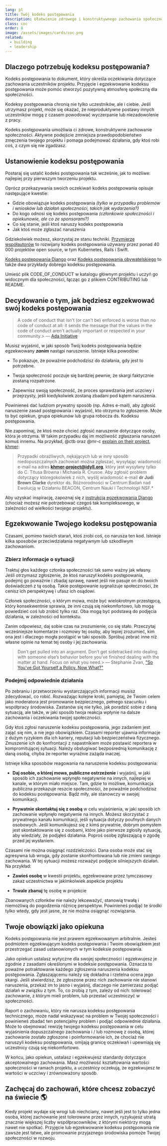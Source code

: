 ```yaml
---
lang: pl
title: Twój kodeks postępowania
description: Ułatwienie zdrowego i konstruktywnego zachowania społeczności poprzez przyjęcie i egzekwowanie kodeksu postępowania.
class: coc
order: 8
image: /assets/images/cards/coc.png
related:
  - building
  - leadership
---
```


## Dlaczego potrzebuję kodeksu postępowania?

Kodeks postępowania to dokument, który określa oczekiwania dotyczące zachowania uczestników projektu. Przyjęcie i egzekwowanie kodeksu postępowania może pomóc stworzyć pozytywną atmosferę społeczną dla społeczności.

Kodeksy postępowania chronią nie tylko uczestników, ale i ciebie. Jeśli utrzymasz projekt, może się okazać, że nieproduktywne postawy innych uczestników mogą z czasem powodować wyczerpanie lub niezadowolenie z pracy.

Kodeks postępowania umożliwia ci zdrowe, konstruktywne zachowanie społeczności. Aktywne podejście zmniejsza prawdopodobieństwo zmęczenia twojego projektu i pomaga podejmować działania, gdy ktoś robi coś, z czym się nie zgadzasz.

## Ustanowienie kodeksu postępowania

Postaraj się ustalić kodeks postępowania tak wcześnie, jak to możliwe: najlepiej przy pierwszym tworzeniu projektu.

Oprócz przekazywania swoich oczekiwań kodeks postępowania opisuje następujące kwestie:

* Gdzie obowiązuje kodeks postępowania _(tylko w przypadku problemów i wniosków lub działań społeczności, takich jak wydarzenia?)_
* Do kogo odnosi się kodeks postępowania _(członkowie społeczności i opiekunowie, ale co ze sponsorami?)_
* Co się stanie, jeśli ktoś naruszy kodeks postępowania
* Jak ktoś może zgłaszać naruszenia

Gdziekolwiek możesz, skorzystaj ze stanu techniki. [Przymierze współautorów](https://contributor-covenant.org/) to rozwijany kodeks postępowania używany przez ponad 40 000 projektów open source, w tym Kubernetes, Rails i Swift.

[Kodeks postępowania Django](https://www.djangoproject.com/conduct/) oraz [Kodeks postępowania obywatelskiego](https://web.archive.org/web/20200330154000/http://citizencodeofconduct.org/) to także dwa przykłady dobrego kodeksu postępowania.

Umieść plik CODE_OF_CONDUCT w katalogu głównym projektu i uczyń go widocznym dla społeczności, łącząc go z plikiem CONTRIBUTING  lub README.

## Decydowanie o tym, jak będziesz egzekwować swój kodeks postępowania

> A code of conduct that isn't (or can't be) enforced is worse than no code of conduct at all: it sends the message that the values in the code of conduct aren't actually important or respected in your community.> — [Ada Initiative](https://webcache.googleusercontent.com/search?q=cache:YfqdTk5H9ikJ:https://adainitiative.org/2014/02/18/howto-design-a-code-of-conduct-for-your-community)

Musisz wyjaśnić, w jaki sposób Twój kodeks postępowania będzie egzekwowany **_zanim_** nastąpi naruszenie. Istnieje kilka powodów:

* To pokazuje, że poważnie podchodzisz do działania, gdy jest to potrzebne.

* Twoja społeczność poczuje się bardziej pewnie, że skargi faktycznie zostaną rozpatrzone.

* Zapewnisz swoją społeczność, że proces sprawdzania jest uczciwy i przejrzysty, jeśli kiedykolwiek zostaną zbadani pod kątem naruszenia.

Powinieneś dać ludziom prywatny sposób (np. Adres e-mail), aby zgłosić naruszenie zasad postępowania i wyjaśnić, kto otrzyma to zgłoszenie. Może to być opiekun, grupa opiekunów lub grupa robocza ds. Kodeksu postępowania.

Nie zapominaj, że ktoś może chcieć zgłosić naruszenie dotyczące osoby, która je otrzyma. W takim przypadku daj im możliwość zgłaszania naruszeń komuś innemu. Na przykład, @ctb oraz @mr-c [explain on their project](https://github.com/dib-lab/khmer/blob/HEAD/CODE_OF_CONDUCT.rst), [khmer](https://github.com/dib-lab/khmer):

> Przypadki obraźliwych, nękających lub w inny sposób niedopuszczalnych zachowań można zgłaszać, wysyłając wiadomość e-mail na adres **khmer-project@idyll.org**, który jest wysyłany tylko do C. Titusa Browna i Michaela R. Crusoe. Aby zgłosić problem dotyczący któregokolwiek z nich, wyślij wiadomość e-mail **dr Judi Brown Clarke** dyrektor ds. Różnorodności w Centrum Badań nad Ewolucją w Działaniu BEACON, Centrum Nauki i Technologii NSF.*

Aby uzyskać inspirację, zapoznaj się z [instrukcją egzekwowania Django](https://www.djangoproject.com/conduct/enforcement-manual/) (chociaż możesz nie potrzebować czegoś tak kompleksowego, w zależności od wielkości twojego projektu).

## Egzekwowanie Twojego kodeksu postępowania

Czasami, pomimo twoich starań, ktoś zrobi coś, co narusza ten kod. Istnieje kilka sposobów przeciwdziałania negatywnym lub szkodliwym zachowaniom.

### Zbierz informacje o sytuacji

Traktuj głos każdego członka społeczności tak samo ważny jak własny. Jeśli otrzymasz zgłoszenie, że ktoś naruszył kodeks postępowania, podejmij go poważnie i zbadaj sprawę, nawet jeśli nie pasuje on do twoich doświadczeń z tą osobą. Takie postępowanie sygnalizuje społeczności, że cenisz ich perspektywę i ufasz ich osądowi.

Członek społeczności, o którym mowa, może być wielokrotnym przestępcą, który konsekwentnie sprawia, że inni czują się niekomfortowo, lub mogą powiedzieć coś lub zrobić tylko raz. Oba mogą być podstawą do podjęcia działania, w zależności od kontekstu.

Zanim odpowiesz, daj sobie czas na zrozumienie, co się stało. Przeczytaj wcześniejsze komentarze i rozmowy tej osoby, aby lepiej zrozumieć, kim ona jest i dlaczego mogła postąpić w taki sposób. Spróbuj zebrać inne niż własne opinie na temat tej osoby i jej zachowania.

> Don’t get pulled into an argument. Don’t get sidetracked into dealing with someone else’s behavior before you’ve finished dealing with the matter at hand. Focus on what you need.> — Stephanie Zvan, ["So You've Got Yourself a Policy. Now What?"](https://the-orbit.net/almostdiamonds/2014/04/10/so-youve-got-yourself-a-policy-now-what/)

### Podejmij odpowiednie działania

Po zebraniu i przetworzeniu wystarczających informacji musisz zdecydować, co robić. Rozważając kolejne kroki, pamiętaj, że Twoim celem jako moderatora jest promowanie bezpiecznego, pełnego szacunku i współpracy środowiska. Zastanów się nie tylko, jak poradzić sobie z daną sytuacją, ale także, w jaki sposób twoja reakcja wpłynie na dalsze zachowania i oczekiwania twojej społeczności.

Gdy ktoś zgłosi naruszenie kodeksu postępowania, jego zadaniem jest zająć się nim, a nie jego obowiązkiem. Czasami reporter ujawnia informacje z dużym ryzykiem dla ich kariery, reputacji lub bezpieczeństwa fizycznego. Zmuszenie ich do konfrontacji z napastnikiem może postawić reportera w kompromitującej sytuacji. Należy obsługiwać bezpośrednią komunikację z daną osobą, chyba że reporter wyraźnie zażąda inaczej.

Istnieje kilka sposobów reagowania na naruszenie kodeksu postępowania:

* **Daj osobie, o której mowa, publiczne ostrzeżenie** i wyjaśnij, w jaki sposób ich zachowanie wpłynęło negatywnie na innych, najlepiej w kanale, w którym miało miejsce. Tam, gdzie to możliwe, komunikacja publiczna przekazuje reszcie społeczności, że poważnie podchodzisz do kodeksu postępowania. Bądź miły, ale stanowczy w swojej komunikacji.

* **Prywatnie skontaktuj się z osobą** w celu wyjaśnienia, w jaki sposób ich zachowanie wpłynęło negatywnie na innych. Możesz skorzystać z prywatnego kanału komunikacji, jeśli sytuacja dotyczy poufnych danych osobowych. Jeśli komunikujesz się z kimś prywatnie, dobrym pomysłem jest skontaktowanie się z osobami, które jako pierwsze zgłosiły sytuację, aby wiedziały, że podjąłeś działania. Poproś osobę zgłaszającą o zgodę przed jej wysłaniem.

Czasami nie można osiągnąć rozdzielczości. Dana osoba może stać się agresywna lub wroga, gdy zostanie skonfrontowana lub nie zmieni swojego zachowania. W tej sytuacji możesz rozważyć podjęcie silniejszych działań. Na przykład:

* **Zawieś osobę** w kwestii projektu, egzekwowane przez tymczasowy zakaz uczestnictwa w jakimkolwiek aspekcie projektu

* **Trwale zbanuj** tę osobę w projekcie

Zbanowanych członków nie należy lekceważyć, stanowią trwałą i niemożliwą do pogodzenia różnicę perspektyw. Powinieneś podjąć te środki tylko wtedy, gdy jest jasne, że nie można osiągnąć rozwiązania.

## Twoje obowiązki jako opiekuna

Kodeks postępowania nie jest prawem egzekwowanym arbitralnie. Jesteś podmiotem egzekwującym kodeks postępowania i Twoim obowiązkiem jest przestrzegać zasad ustanowionych w tym kodeksie postępowania.

Jako opiekun ustalasz wytyczne dla swojej społeczności i egzekwujesz je zgodnie z zasadami określonymi w kodeksie postępowania. Oznacza to poważne potraktowanie każdego zgłoszenia naruszenia kodeksu postępowania. Zgłaszającemu należy się dokładna i rzetelna ocena jego skargi. Jeśli stwierdzisz, że zgłoszone przez nich zachowanie nie stanowi naruszenia, przekaż im to jasno i wyjaśnij, dlaczego nie zamierzasz podjąć działań w związku z tym. To, co zrobią z tym, zależy od nich: tolerować zachowanie, z którym mieli problem, lub przestać uczestniczyć w społeczności.

Raport o zachowaniu, który nie narusza kodeksu postępowania technicznego, może nadal wskazywać na problem w Twojej społeczności i powinieneś zbadać ten potencjalny problem i podjąć odpowiednie działania. Może to obejmować rewizję twojego kodeksu postępowania w celu wyjaśnienia dopuszczalnego zachowania i / lub rozmowę z osobą, której zachowanie zostało zgłoszone i poinformowanie ich, że chociaż nie naruszyli kodeksu postępowania, omijają granicę oczekiwań i upewniają się uczestnicy czują się niekomfortowo.

W końcu, jako opiekun, ustalasz i egzekwujesz standardy dotyczące akceptowalnego zachowania. Masz możliwość kształtowania wartości społeczności w ramach projektu, a uczestnicy oczekują, że egzekwujesz te wartości w uczciwy i zrównoważony sposób.

## Zachęcaj do zachowań, które chcesz zobaczyć na świecie 🌎

Kiedy projekt wydaje się wrogi lub niechciany, nawet jeśli jest to tylko jedna osoba, której zachowanie jest tolerowane przez innych, ryzykujesz utratą znacznie większej liczby współpracowników, z którymi niektórzy mogą nawet nie spotkać. Przyjęcie lub egzekwowanie kodeksu postępowania nie zawsze jest łatwe, ale promowanie przyjaznego środowiska pomoże Twojej społeczności w rozwoju.

